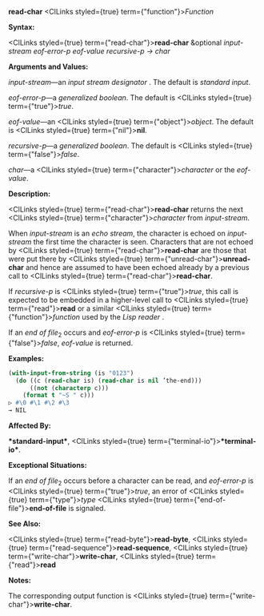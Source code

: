 **read-char** <ClLinks styled={true} term={"function"}><i>Function</i></ClLinks> 



**Syntax:** 



<ClLinks styled={true} term={"read-char"}><b>read-char</b></ClLinks> &amp;optional *input-stream eof-error-p eof-value recursive-p → char* 



**Arguments and Values:** 



*input-stream*—an *input stream designator* . The default is *standard input*. 



*eof-error-p*—a *generalized boolean*. The default is <ClLinks styled={true} term={"true"}><i>true</i></ClLinks>. 



*eof-value*—an <ClLinks styled={true} term={"object"}><i>object</i></ClLinks>. The default is <ClLinks styled={true} term={"nil"}><b>nil</b></ClLinks>. 



*recursive-p*—a *generalized boolean*. The default is <ClLinks styled={true} term={"false"}><i>false</i></ClLinks>. 



*char*—a <ClLinks styled={true} term={"character"}><i>character</i></ClLinks> or the *eof-value*. 



**Description:** 



<ClLinks styled={true} term={"read-char"}><b>read-char</b></ClLinks> returns the next <ClLinks styled={true} term={"character"}><i>character</i></ClLinks> from *input-stream*. 



When *input-stream* is an *echo stream*, the character is echoed on *input-stream* the first time the character is seen. Characters that are not echoed by <ClLinks styled={true} term={"read-char"}><b>read-char</b></ClLinks> are those that were put there by <ClLinks styled={true} term={"unread-char"}><b>unread-char</b></ClLinks> and hence are assumed to have been echoed already by a previous call to <ClLinks styled={true} term={"read-char"}><b>read-char</b></ClLinks>. 



If *recursive-p* is <ClLinks styled={true} term={"true"}><i>true</i></ClLinks>, this call is expected to be embedded in a higher-level call to <ClLinks styled={true} term={"read"}><b>read</b></ClLinks> or a similar <ClLinks styled={true} term={"function"}><i>function</i></ClLinks> used by the *Lisp reader* . 



If an *end of file*<sub>2</sub> occurs and *eof-error-p* is <ClLinks styled={true} term={"false"}><i>false</i></ClLinks>, *eof-value* is returned. 







 



 



**Examples:**
```lisp
(with-input-from-string (is "0123") 
  (do ((c (read-char is) (read-char is nil ’the-end))) 
      ((not (characterp c))) 
    (format t "~S " c))) 
▷ #\0 #\1 #\2 #\3 
→ NIL 
```
**Affected By:** 



**\*standard-input\***, <ClLinks styled={true} term={"terminal-io"}><b>\*terminal-io\*</b></ClLinks>. 



**Exceptional Situations:** 



If an *end of file*<sub>2</sub> occurs before a character can be read, and *eof-error-p* is <ClLinks styled={true} term={"true"}><i>true</i></ClLinks>, an error of <ClLinks styled={true} term={"type"}><i>type</i></ClLinks> <ClLinks styled={true} term={"end-of-file"}><b>end-of-file</b></ClLinks> is signaled. 



**See Also:** 



<ClLinks styled={true} term={"read-byte"}><b>read-byte</b></ClLinks>, <ClLinks styled={true} term={"read-sequence"}><b>read-sequence</b></ClLinks>, <ClLinks styled={true} term={"write-char"}><b>write-char</b></ClLinks>, <ClLinks styled={true} term={"read"}><b>read</b></ClLinks> 



**Notes:** 



The corresponding output function is <ClLinks styled={true} term={"write-char"}><b>write-char</b></ClLinks>. 



